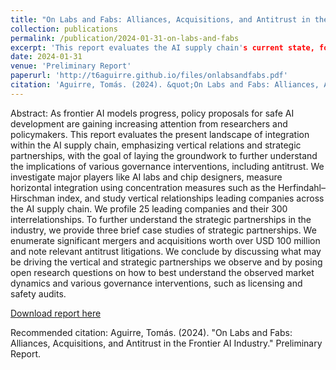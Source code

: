 ```yaml
---
title: "On Labs and Fabs: Alliances, Acquisitions, and Antitrust in the Frontier AI Industry"
collection: publications
permalink: /publication/2024-01-31-on-labs-and-fabs
excerpt: 'This report evaluates the AI supply chain's current state, focusing on vertical relations and strategic partnerships, to understand the implications of governance interventions like antitrust.'
date: 2024-01-31
venue: 'Preliminary Report'
paperurl: 'http://t6aguirre.github.io/files/onlabsandfabs.pdf'
citation: 'Aguirre, Tomás. (2024). &quot;On Labs and Fabs: Alliances, Acquisitions, and Antitrust in the Frontier AI Industry.&quot; Preliminary Report.'
---
```


Abstract: As frontier AI models progress, policy proposals for safe AI development are gaining increasing attention from researchers and policymakers. This report evaluates the present landscape of integration within the AI supply chain, emphasizing vertical relations and strategic partnerships, with the goal of laying the groundwork to further understand the implications of various governance interventions, including antitrust. We investigate major players like AI labs and chip designers, measure horizontal integration using concentration measures such as the Herfindahl–Hirschman index, and study vertical relationships leading companies across the AI supply chain. We profile 25 leading companies and their 300 interrelationships. To further understand the strategic partnerships in the industry, we provide three brief case studies of strategic partnerships. We enumerate significant mergers and acquisitions worth over USD 100 million and note relevant antitrust litigations. We conclude by discussing what may be driving the vertical and strategic partnerships we observe and by posing open research questions on how to best understand the observed market dynamics and various governance interventions, such as licensing and safety audits.

[Download report here](http://t6aguirre.github.io/files/onlabsandfabs.pdf)

Recommended citation: Aguirre, Tomás. (2024). "On Labs and Fabs: Alliances, Acquisitions, and Antitrust in the Frontier AI Industry." Preliminary Report.
